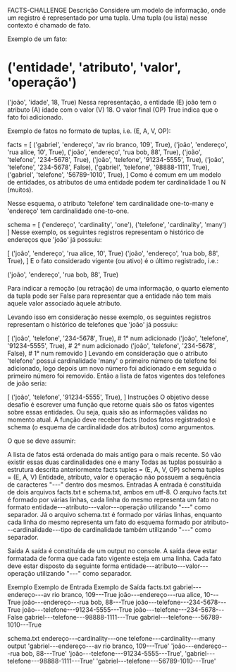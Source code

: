 FACTS-CHALLENGE
Descrição
Considere um modelo de informação, onde um registro é representado por uma tupla. Uma tupla (ou lista) nesse contexto é chamado de fato.

Exemplo de um fato:

# ('entidade', 'atributo', 'valor', 'operação')
('joão', 'idade', 18, True)
Nessa representação, a entidade (E) joão tem o atributo (A) idade com o valor (V) 18.
O valor final (OP) True indica que o fato foi adicionado.

Exemplo de fatos no formato de tuplas, i.e. (E, A, V, OP):

facts = [
    ('gabriel', 'endereço', 'av rio branco, 109', True),
    ('joão', 'endereço', 'rua alice, 10', True),
    ('joão', 'endereço', 'rua bob, 88', True),
    ('joão', 'telefone', '234-5678', True),
    ('joão', 'telefone', '91234-5555', True),
    ('joão', 'telefone', '234-5678', False),
    ('gabriel', 'telefone', '98888-1111', True),
    ('gabriel', 'telefone', '56789-1010', True),
]
Como é comum em um modelo de entidades, os atributos de uma entidade podem ter cardinalidade 1 ou N (muitos).

Nesse esquema, o atributo 'telefone' tem cardinalidade one-to-many e 'endereço' tem cardinalidade one-to-one.

schema = [
    ('endereço', 'cardinality', 'one'),
    ('telefone', 'cardinality', 'many')
]
Nesse exemplo, os seguintes registros representam o histórico de endereços que 'joão' já possuiu:

[
    ('joão', 'endereço', 'rua alice, 10', True)
    ('joão', 'endereço', 'rua bob, 88', True),
]
E o fato considerado vigente (ou ativo) é o último registrado, i.e.:

('joão', 'endereço', 'rua bob, 88', True)

Para indicar a remoção (ou retração) de uma informação, o quarto elemento da tupla pode ser False para representar que a entidade não tem mais aquele valor associado àquele atributo.

Levando isso em consideração nesse exemplo, os seguintes registros representam o histórico de telefones que 'joão' já possuiu:

[
    ('joão', 'telefone', '234-5678', True),     # 1° num adicionado
    ('joão', 'telefone', '91234-5555', True),   # 2° num adicionado
    ('joão', 'telefone', '234-5678', False),    # 1° num removido
]
Levando em consideração que o atributo 'telefone' possui cardinalidade 'many' o primeiro número de telefone foi adicionado, logo depois um novo número foi adicionado e em seguida o primeiro número foi removido. Então a lista de fatos vigentes dos telefones de joão seria:

[
    ('joão', 'telefone', '91234-5555', True),
]
Instruções
O objetivo desse desafio é escrever uma função que retorne quais são os fatos vigentes sobre essas entidades. Ou seja, quais são as informações válidas no momento atual. A função deve receber facts (todos fatos registrados) e schema (o esquema de cardinalidade dos atributos) como argumentos.


O que se deve assumir:

A lista de fatos está ordenada do mais antigo para o mais recente.
Só vão existir essas duas cardinalidades one e many
Todas as tuplas possuirão a estrutura descrita anteriormente
facts tuples = (E, A, V, OP)
schema tuples = (E, A, V)
Entidade, atributo, valor e operação não possuem a sequência de caracteres "---" dentro dos mesmos.
Entradas
A entrada é constítuida de dois arquivos facts.txt e schema.txt, ambos em utf-8. O arquivo facts.txt é formado por várias linhas, cada linha do mesmo representa um fato no formato entidade---atributo---valor---operação utilizando "---" como separador. Já o arquivo schema.txt é formado por várias linhas, enquanto cada linha do mesmo representa um fato do esquema formado por atributo---cardinalidade---tipo de cardinalidade também utilizando "---" como separador.

Saída
A saída é constituída de um output no console. A saída deve estar formatada de forma que cada fato vigente esteja em uma linha. Cada fato deve estar disposto da seguinte forma entidade---atributo---valor---operação utilizando "---" como separador.

Exemplo
Exemplo de Entrada	Exemplo de Saída
facts.txt
gabriel---endereço---av rio branco, 109---True
joão---endereço---rua alice, 10---True
joão---endereço---rua bob, 88---True
joão---telefone---234-5678---True
joão---telefone---91234-5555---True
joão---telefone---234-5678---False
gabriel---telefone---98888-1111---True
gabriel---telefone---56789-1010---True

schema.txt
endereço---cardinality---one
telefone---cardinality---many	output
'gabriel---endereço---av rio branco, 109---True'
'joão---endereço---rua bob, 88---True'
'joão---telefone---91234-5555---True',
'gabriel---telefone---98888-1111---True'
'gabriel---telefone---56789-1010---True'